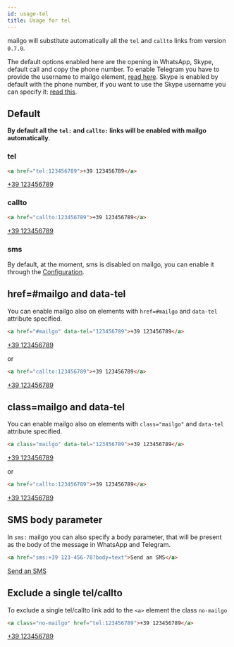 ```yaml
---
id: usage-tel
title: Usage for tel
---
```


mailgo will substitute automatically all the `tel` and `callto` links from version `0.7.0`.

The default options enabled here are the opening in WhatsApp, Skype, default call and copy the phone number. To enable Telegram you have to provide the username to mailgo element, <a href="/docs/telegram">read here</a>. Skype is enabled by default with the phone number, if you want to use the Skype username you can specify it: <a href="/docs/skype">read this</a>.

## Default

**By default all the `tel:` and `callto:` links will be enabled with mailgo automatically**.

### tel

```html
<a href="tel:123456789">+39 123456789</a>
```

<a href="tel:123456789">+39 123456789</a>

### callto

```html
<a href="callto:123456789">+39 123456789</a>
```

<a href="callto:123456789">+39 123456789</a>

### sms

By default, at the moment, sms is disabled on mailgo, you can enable it through the [Configuration](/docs/configuration).

## href=#mailgo and data-tel

You can enable mailgo also on elements with `href=#mailgo` and `data-tel` attribute specified.

```html
<a href="#mailgo" data-tel="123456789">+39 123456789</a>
```

<a href="#mailgo" data-tel="123456789">+39 123456789</a>

or

```html
<a href="callto:123456789">+39 123456789</a>
```

<a href="callto:123456789">+39 123456789</a>

## class=mailgo and data-tel

You can enable mailgo also on elements with `class="mailgo"` and `data-tel` attribute specified.

```html
<a class="mailgo" data-tel="123456789">+39 123456789</a>
```

<a href="" class="mailgo" data-tel="123456789">+39 123456789</a>

or

```html
<a href="callto:123456789">+39 123456789</a>
```

<a href="callto:123456789">+39 123456789</a>

## SMS body parameter

In `sms:` mailgo you can also specify a body parameter, that will be present as the body of the message in WhatsApp and Telegram.

```html
<a href="sms:+39 123-456-78?body=text">Send an SMS</a>
```

<a href="sms:+39 123-456-78?body=text">Send an SMS</a>

## Exclude a single tel/callto

To exclude a single tel/callto link add to the `<a>` element the class `no-mailgo`

```html
<a class="no-mailgo" href="tel:123456789">+39 123456789</a>
```

<a class="no-mailgo" href="tel:123456789">+39 123456789</a>
